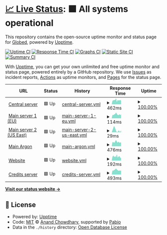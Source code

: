 # [📈 Live Status](https://status.globed.dev): <!--live status--> **🟩 All systems operational**

This repository contains the open-source uptime monitor and status page for [Globed](https://globed.dev), powered by [Upptime](https://github.com/upptime/upptime).

[![Uptime CI](https://github.com/GlobedGD/upptime/workflows/Uptime%20CI/badge.svg)](https://github.com/GlobedGD/upptime/actions?query=workflow%3A%22Uptime+CI%22)
[![Response Time CI](https://github.com/GlobedGD/upptime/workflows/Response%20Time%20CI/badge.svg)](https://github.com/GlobedGD/upptime/actions?query=workflow%3A%22Response+Time+CI%22)
[![Graphs CI](https://github.com/GlobedGD/upptime/workflows/Graphs%20CI/badge.svg)](https://github.com/GlobedGD/upptime/actions?query=workflow%3A%22Graphs+CI%22)
[![Static Site CI](https://github.com/GlobedGD/upptime/workflows/Static%20Site%20CI/badge.svg)](https://github.com/GlobedGD/upptime/actions?query=workflow%3A%22Static+Site+CI%22)
[![Summary CI](https://github.com/GlobedGD/upptime/workflows/Summary%20CI/badge.svg)](https://github.com/GlobedGD/upptime/actions?query=workflow%3A%22Summary+CI%22)

With [Upptime](https://upptime.js.org), you can get your own unlimited and free uptime monitor and status page, powered entirely by a GitHub repository. We use [Issues](https://github.com/GlobedGD/upptime/issues) as incident reports, [Actions](https://github.com/GlobedGD/upptime/actions) as uptime monitors, and [Pages](https://status.globed.dev) for the status page.

<!--start: status pages-->
<!-- This summary is generated by Upptime (https://github.com/upptime/upptime) -->
<!-- Do not edit this manually, your changes will be overwritten -->
<!-- prettier-ignore -->
| URL | Status | History | Response Time | Uptime |
| --- | ------ | ------- | ------------- | ------ |
| <img alt="" src="https://icons.duckduckgo.com/ip3/main.globed.dev.ico" height="13"> [Central server](https://main.globed.dev/servers?protocol=65535) | 🟩 Up | [central-server.yml](https://github.com/GlobedGD/upptime/commits/HEAD/history/central-server.yml) | <details><summary><img alt="Response time graph" src="./graphs/central-server/response-time-week.png" height="20"> 462ms</summary><br><a href="https://status.globed.dev/history/central-server"><img alt="Response time 462" src="https://img.shields.io/endpoint?url=https%3A%2F%2Fraw.githubusercontent.com%2FGlobedGD%2Fupptime%2FHEAD%2Fapi%2Fcentral-server%2Fresponse-time.json"></a><br><a href="https://status.globed.dev/history/central-server"><img alt="24-hour response time 637" src="https://img.shields.io/endpoint?url=https%3A%2F%2Fraw.githubusercontent.com%2FGlobedGD%2Fupptime%2FHEAD%2Fapi%2Fcentral-server%2Fresponse-time-day.json"></a><br><a href="https://status.globed.dev/history/central-server"><img alt="7-day response time 462" src="https://img.shields.io/endpoint?url=https%3A%2F%2Fraw.githubusercontent.com%2FGlobedGD%2Fupptime%2FHEAD%2Fapi%2Fcentral-server%2Fresponse-time-week.json"></a><br><a href="https://status.globed.dev/history/central-server"><img alt="30-day response time 462" src="https://img.shields.io/endpoint?url=https%3A%2F%2Fraw.githubusercontent.com%2FGlobedGD%2Fupptime%2FHEAD%2Fapi%2Fcentral-server%2Fresponse-time-month.json"></a><br><a href="https://status.globed.dev/history/central-server"><img alt="1-year response time 462" src="https://img.shields.io/endpoint?url=https%3A%2F%2Fraw.githubusercontent.com%2FGlobedGD%2Fupptime%2FHEAD%2Fapi%2Fcentral-server%2Fresponse-time-year.json"></a></details> | <details><summary><a href="https://status.globed.dev/history/central-server">100.00%</a></summary><a href="https://status.globed.dev/history/central-server"><img alt="All-time uptime 100.00%" src="https://img.shields.io/endpoint?url=https%3A%2F%2Fraw.githubusercontent.com%2FGlobedGD%2Fupptime%2FHEAD%2Fapi%2Fcentral-server%2Fuptime.json"></a><br><a href="https://status.globed.dev/history/central-server"><img alt="24-hour uptime 100.00%" src="https://img.shields.io/endpoint?url=https%3A%2F%2Fraw.githubusercontent.com%2FGlobedGD%2Fupptime%2FHEAD%2Fapi%2Fcentral-server%2Fuptime-day.json"></a><br><a href="https://status.globed.dev/history/central-server"><img alt="7-day uptime 100.00%" src="https://img.shields.io/endpoint?url=https%3A%2F%2Fraw.githubusercontent.com%2FGlobedGD%2Fupptime%2FHEAD%2Fapi%2Fcentral-server%2Fuptime-week.json"></a><br><a href="https://status.globed.dev/history/central-server"><img alt="30-day uptime 100.00%" src="https://img.shields.io/endpoint?url=https%3A%2F%2Fraw.githubusercontent.com%2FGlobedGD%2Fupptime%2FHEAD%2Fapi%2Fcentral-server%2Fuptime-month.json"></a><br><a href="https://status.globed.dev/history/central-server"><img alt="1-year uptime 100.00%" src="https://img.shields.io/endpoint?url=https%3A%2F%2Fraw.githubusercontent.com%2FGlobedGD%2Fupptime%2FHEAD%2Fapi%2Fcentral-server%2Fuptime-year.json"></a></details>
| <img alt="" src="https://icons.duckduckgo.com/ip3/null.ico" height="13"> [Main server 1 (EU)](ds1.mathieuar.fr) | 🟩 Up | [main-server-1-eu.yml](https://github.com/GlobedGD/upptime/commits/HEAD/history/main-server-1-eu.yml) | <details><summary><img alt="Response time graph" src="./graphs/main-server-1-eu/response-time-week.png" height="20"> 114ms</summary><br><a href="https://status.globed.dev/history/main-server-1-eu"><img alt="Response time 114" src="https://img.shields.io/endpoint?url=https%3A%2F%2Fraw.githubusercontent.com%2FGlobedGD%2Fupptime%2FHEAD%2Fapi%2Fmain-server-1-eu%2Fresponse-time.json"></a><br><a href="https://status.globed.dev/history/main-server-1-eu"><img alt="24-hour response time 142" src="https://img.shields.io/endpoint?url=https%3A%2F%2Fraw.githubusercontent.com%2FGlobedGD%2Fupptime%2FHEAD%2Fapi%2Fmain-server-1-eu%2Fresponse-time-day.json"></a><br><a href="https://status.globed.dev/history/main-server-1-eu"><img alt="7-day response time 114" src="https://img.shields.io/endpoint?url=https%3A%2F%2Fraw.githubusercontent.com%2FGlobedGD%2Fupptime%2FHEAD%2Fapi%2Fmain-server-1-eu%2Fresponse-time-week.json"></a><br><a href="https://status.globed.dev/history/main-server-1-eu"><img alt="30-day response time 114" src="https://img.shields.io/endpoint?url=https%3A%2F%2Fraw.githubusercontent.com%2FGlobedGD%2Fupptime%2FHEAD%2Fapi%2Fmain-server-1-eu%2Fresponse-time-month.json"></a><br><a href="https://status.globed.dev/history/main-server-1-eu"><img alt="1-year response time 114" src="https://img.shields.io/endpoint?url=https%3A%2F%2Fraw.githubusercontent.com%2FGlobedGD%2Fupptime%2FHEAD%2Fapi%2Fmain-server-1-eu%2Fresponse-time-year.json"></a></details> | <details><summary><a href="https://status.globed.dev/history/main-server-1-eu">100.00%</a></summary><a href="https://status.globed.dev/history/main-server-1-eu"><img alt="All-time uptime 100.00%" src="https://img.shields.io/endpoint?url=https%3A%2F%2Fraw.githubusercontent.com%2FGlobedGD%2Fupptime%2FHEAD%2Fapi%2Fmain-server-1-eu%2Fuptime.json"></a><br><a href="https://status.globed.dev/history/main-server-1-eu"><img alt="24-hour uptime 100.00%" src="https://img.shields.io/endpoint?url=https%3A%2F%2Fraw.githubusercontent.com%2FGlobedGD%2Fupptime%2FHEAD%2Fapi%2Fmain-server-1-eu%2Fuptime-day.json"></a><br><a href="https://status.globed.dev/history/main-server-1-eu"><img alt="7-day uptime 100.00%" src="https://img.shields.io/endpoint?url=https%3A%2F%2Fraw.githubusercontent.com%2FGlobedGD%2Fupptime%2FHEAD%2Fapi%2Fmain-server-1-eu%2Fuptime-week.json"></a><br><a href="https://status.globed.dev/history/main-server-1-eu"><img alt="30-day uptime 100.00%" src="https://img.shields.io/endpoint?url=https%3A%2F%2Fraw.githubusercontent.com%2FGlobedGD%2Fupptime%2FHEAD%2Fapi%2Fmain-server-1-eu%2Fuptime-month.json"></a><br><a href="https://status.globed.dev/history/main-server-1-eu"><img alt="1-year uptime 100.00%" src="https://img.shields.io/endpoint?url=https%3A%2F%2Fraw.githubusercontent.com%2FGlobedGD%2Fupptime%2FHEAD%2Fapi%2Fmain-server-1-eu%2Fuptime-year.json"></a></details>
| <img alt="" src="https://icons.duckduckgo.com/ip3/null.ico" height="13"> [Main server 2 (US East)](vps1.mathieuar.fr) | 🟩 Up | [main-server-2-us-east.yml](https://github.com/GlobedGD/upptime/commits/HEAD/history/main-server-2-us-east.yml) | <details><summary><img alt="Response time graph" src="./graphs/main-server-2-us-east/response-time-week.png" height="20"> 29ms</summary><br><a href="https://status.globed.dev/history/main-server-2-us-east"><img alt="Response time 29" src="https://img.shields.io/endpoint?url=https%3A%2F%2Fraw.githubusercontent.com%2FGlobedGD%2Fupptime%2FHEAD%2Fapi%2Fmain-server-2-us-east%2Fresponse-time.json"></a><br><a href="https://status.globed.dev/history/main-server-2-us-east"><img alt="24-hour response time 69" src="https://img.shields.io/endpoint?url=https%3A%2F%2Fraw.githubusercontent.com%2FGlobedGD%2Fupptime%2FHEAD%2Fapi%2Fmain-server-2-us-east%2Fresponse-time-day.json"></a><br><a href="https://status.globed.dev/history/main-server-2-us-east"><img alt="7-day response time 29" src="https://img.shields.io/endpoint?url=https%3A%2F%2Fraw.githubusercontent.com%2FGlobedGD%2Fupptime%2FHEAD%2Fapi%2Fmain-server-2-us-east%2Fresponse-time-week.json"></a><br><a href="https://status.globed.dev/history/main-server-2-us-east"><img alt="30-day response time 29" src="https://img.shields.io/endpoint?url=https%3A%2F%2Fraw.githubusercontent.com%2FGlobedGD%2Fupptime%2FHEAD%2Fapi%2Fmain-server-2-us-east%2Fresponse-time-month.json"></a><br><a href="https://status.globed.dev/history/main-server-2-us-east"><img alt="1-year response time 29" src="https://img.shields.io/endpoint?url=https%3A%2F%2Fraw.githubusercontent.com%2FGlobedGD%2Fupptime%2FHEAD%2Fapi%2Fmain-server-2-us-east%2Fresponse-time-year.json"></a></details> | <details><summary><a href="https://status.globed.dev/history/main-server-2-us-east">100.00%</a></summary><a href="https://status.globed.dev/history/main-server-2-us-east"><img alt="All-time uptime 100.00%" src="https://img.shields.io/endpoint?url=https%3A%2F%2Fraw.githubusercontent.com%2FGlobedGD%2Fupptime%2FHEAD%2Fapi%2Fmain-server-2-us-east%2Fuptime.json"></a><br><a href="https://status.globed.dev/history/main-server-2-us-east"><img alt="24-hour uptime 100.00%" src="https://img.shields.io/endpoint?url=https%3A%2F%2Fraw.githubusercontent.com%2FGlobedGD%2Fupptime%2FHEAD%2Fapi%2Fmain-server-2-us-east%2Fuptime-day.json"></a><br><a href="https://status.globed.dev/history/main-server-2-us-east"><img alt="7-day uptime 100.00%" src="https://img.shields.io/endpoint?url=https%3A%2F%2Fraw.githubusercontent.com%2FGlobedGD%2Fupptime%2FHEAD%2Fapi%2Fmain-server-2-us-east%2Fuptime-week.json"></a><br><a href="https://status.globed.dev/history/main-server-2-us-east"><img alt="30-day uptime 100.00%" src="https://img.shields.io/endpoint?url=https%3A%2F%2Fraw.githubusercontent.com%2FGlobedGD%2Fupptime%2FHEAD%2Fapi%2Fmain-server-2-us-east%2Fuptime-month.json"></a><br><a href="https://status.globed.dev/history/main-server-2-us-east"><img alt="1-year uptime 100.00%" src="https://img.shields.io/endpoint?url=https%3A%2F%2Fraw.githubusercontent.com%2FGlobedGD%2Fupptime%2FHEAD%2Fapi%2Fmain-server-2-us-east%2Fuptime-year.json"></a></details>
| <img alt="" src="https://icons.duckduckgo.com/ip3/argon.globed.dev.ico" height="13"> [Main Argon](https://argon.globed.dev/v1/status?errorifdead=1) | 🟩 Up | [main-argon.yml](https://github.com/GlobedGD/upptime/commits/HEAD/history/main-argon.yml) | <details><summary><img alt="Response time graph" src="./graphs/main-argon/response-time-week.png" height="20"> 476ms</summary><br><a href="https://status.globed.dev/history/main-argon"><img alt="Response time 476" src="https://img.shields.io/endpoint?url=https%3A%2F%2Fraw.githubusercontent.com%2FGlobedGD%2Fupptime%2FHEAD%2Fapi%2Fmain-argon%2Fresponse-time.json"></a><br><a href="https://status.globed.dev/history/main-argon"><img alt="24-hour response time 552" src="https://img.shields.io/endpoint?url=https%3A%2F%2Fraw.githubusercontent.com%2FGlobedGD%2Fupptime%2FHEAD%2Fapi%2Fmain-argon%2Fresponse-time-day.json"></a><br><a href="https://status.globed.dev/history/main-argon"><img alt="7-day response time 476" src="https://img.shields.io/endpoint?url=https%3A%2F%2Fraw.githubusercontent.com%2FGlobedGD%2Fupptime%2FHEAD%2Fapi%2Fmain-argon%2Fresponse-time-week.json"></a><br><a href="https://status.globed.dev/history/main-argon"><img alt="30-day response time 476" src="https://img.shields.io/endpoint?url=https%3A%2F%2Fraw.githubusercontent.com%2FGlobedGD%2Fupptime%2FHEAD%2Fapi%2Fmain-argon%2Fresponse-time-month.json"></a><br><a href="https://status.globed.dev/history/main-argon"><img alt="1-year response time 476" src="https://img.shields.io/endpoint?url=https%3A%2F%2Fraw.githubusercontent.com%2FGlobedGD%2Fupptime%2FHEAD%2Fapi%2Fmain-argon%2Fresponse-time-year.json"></a></details> | <details><summary><a href="https://status.globed.dev/history/main-argon">100.00%</a></summary><a href="https://status.globed.dev/history/main-argon"><img alt="All-time uptime 100.00%" src="https://img.shields.io/endpoint?url=https%3A%2F%2Fraw.githubusercontent.com%2FGlobedGD%2Fupptime%2FHEAD%2Fapi%2Fmain-argon%2Fuptime.json"></a><br><a href="https://status.globed.dev/history/main-argon"><img alt="24-hour uptime 100.00%" src="https://img.shields.io/endpoint?url=https%3A%2F%2Fraw.githubusercontent.com%2FGlobedGD%2Fupptime%2FHEAD%2Fapi%2Fmain-argon%2Fuptime-day.json"></a><br><a href="https://status.globed.dev/history/main-argon"><img alt="7-day uptime 100.00%" src="https://img.shields.io/endpoint?url=https%3A%2F%2Fraw.githubusercontent.com%2FGlobedGD%2Fupptime%2FHEAD%2Fapi%2Fmain-argon%2Fuptime-week.json"></a><br><a href="https://status.globed.dev/history/main-argon"><img alt="30-day uptime 100.00%" src="https://img.shields.io/endpoint?url=https%3A%2F%2Fraw.githubusercontent.com%2FGlobedGD%2Fupptime%2FHEAD%2Fapi%2Fmain-argon%2Fuptime-month.json"></a><br><a href="https://status.globed.dev/history/main-argon"><img alt="1-year uptime 100.00%" src="https://img.shields.io/endpoint?url=https%3A%2F%2Fraw.githubusercontent.com%2FGlobedGD%2Fupptime%2FHEAD%2Fapi%2Fmain-argon%2Fuptime-year.json"></a></details>
| <img alt="" src="https://icons.duckduckgo.com/ip3/globed.dev.ico" height="13"> [Website](https://globed.dev) | 🟩 Up | [website.yml](https://github.com/GlobedGD/upptime/commits/HEAD/history/website.yml) | <details><summary><img alt="Response time graph" src="./graphs/website/response-time-week.png" height="20"> 192ms</summary><br><a href="https://status.globed.dev/history/website"><img alt="Response time 192" src="https://img.shields.io/endpoint?url=https%3A%2F%2Fraw.githubusercontent.com%2FGlobedGD%2Fupptime%2FHEAD%2Fapi%2Fwebsite%2Fresponse-time.json"></a><br><a href="https://status.globed.dev/history/website"><img alt="24-hour response time 278" src="https://img.shields.io/endpoint?url=https%3A%2F%2Fraw.githubusercontent.com%2FGlobedGD%2Fupptime%2FHEAD%2Fapi%2Fwebsite%2Fresponse-time-day.json"></a><br><a href="https://status.globed.dev/history/website"><img alt="7-day response time 192" src="https://img.shields.io/endpoint?url=https%3A%2F%2Fraw.githubusercontent.com%2FGlobedGD%2Fupptime%2FHEAD%2Fapi%2Fwebsite%2Fresponse-time-week.json"></a><br><a href="https://status.globed.dev/history/website"><img alt="30-day response time 192" src="https://img.shields.io/endpoint?url=https%3A%2F%2Fraw.githubusercontent.com%2FGlobedGD%2Fupptime%2FHEAD%2Fapi%2Fwebsite%2Fresponse-time-month.json"></a><br><a href="https://status.globed.dev/history/website"><img alt="1-year response time 192" src="https://img.shields.io/endpoint?url=https%3A%2F%2Fraw.githubusercontent.com%2FGlobedGD%2Fupptime%2FHEAD%2Fapi%2Fwebsite%2Fresponse-time-year.json"></a></details> | <details><summary><a href="https://status.globed.dev/history/website">100.00%</a></summary><a href="https://status.globed.dev/history/website"><img alt="All-time uptime 100.00%" src="https://img.shields.io/endpoint?url=https%3A%2F%2Fraw.githubusercontent.com%2FGlobedGD%2Fupptime%2FHEAD%2Fapi%2Fwebsite%2Fuptime.json"></a><br><a href="https://status.globed.dev/history/website"><img alt="24-hour uptime 100.00%" src="https://img.shields.io/endpoint?url=https%3A%2F%2Fraw.githubusercontent.com%2FGlobedGD%2Fupptime%2FHEAD%2Fapi%2Fwebsite%2Fuptime-day.json"></a><br><a href="https://status.globed.dev/history/website"><img alt="7-day uptime 100.00%" src="https://img.shields.io/endpoint?url=https%3A%2F%2Fraw.githubusercontent.com%2FGlobedGD%2Fupptime%2FHEAD%2Fapi%2Fwebsite%2Fuptime-week.json"></a><br><a href="https://status.globed.dev/history/website"><img alt="30-day uptime 100.00%" src="https://img.shields.io/endpoint?url=https%3A%2F%2Fraw.githubusercontent.com%2FGlobedGD%2Fupptime%2FHEAD%2Fapi%2Fwebsite%2Fuptime-month.json"></a><br><a href="https://status.globed.dev/history/website"><img alt="1-year uptime 100.00%" src="https://img.shields.io/endpoint?url=https%3A%2F%2Fraw.githubusercontent.com%2FGlobedGD%2Fupptime%2FHEAD%2Fapi%2Fwebsite%2Fuptime-year.json"></a></details>
| <img alt="" src="https://icons.duckduckgo.com/ip3/credits.globed.dev.ico" height="13"> [Credits server](https://credits.globed.dev/credits) | 🟩 Up | [credits-server.yml](https://github.com/GlobedGD/upptime/commits/HEAD/history/credits-server.yml) | <details><summary><img alt="Response time graph" src="./graphs/credits-server/response-time-week.png" height="20"> 493ms</summary><br><a href="https://status.globed.dev/history/credits-server"><img alt="Response time 493" src="https://img.shields.io/endpoint?url=https%3A%2F%2Fraw.githubusercontent.com%2FGlobedGD%2Fupptime%2FHEAD%2Fapi%2Fcredits-server%2Fresponse-time.json"></a><br><a href="https://status.globed.dev/history/credits-server"><img alt="24-hour response time 555" src="https://img.shields.io/endpoint?url=https%3A%2F%2Fraw.githubusercontent.com%2FGlobedGD%2Fupptime%2FHEAD%2Fapi%2Fcredits-server%2Fresponse-time-day.json"></a><br><a href="https://status.globed.dev/history/credits-server"><img alt="7-day response time 493" src="https://img.shields.io/endpoint?url=https%3A%2F%2Fraw.githubusercontent.com%2FGlobedGD%2Fupptime%2FHEAD%2Fapi%2Fcredits-server%2Fresponse-time-week.json"></a><br><a href="https://status.globed.dev/history/credits-server"><img alt="30-day response time 493" src="https://img.shields.io/endpoint?url=https%3A%2F%2Fraw.githubusercontent.com%2FGlobedGD%2Fupptime%2FHEAD%2Fapi%2Fcredits-server%2Fresponse-time-month.json"></a><br><a href="https://status.globed.dev/history/credits-server"><img alt="1-year response time 493" src="https://img.shields.io/endpoint?url=https%3A%2F%2Fraw.githubusercontent.com%2FGlobedGD%2Fupptime%2FHEAD%2Fapi%2Fcredits-server%2Fresponse-time-year.json"></a></details> | <details><summary><a href="https://status.globed.dev/history/credits-server">100.00%</a></summary><a href="https://status.globed.dev/history/credits-server"><img alt="All-time uptime 100.00%" src="https://img.shields.io/endpoint?url=https%3A%2F%2Fraw.githubusercontent.com%2FGlobedGD%2Fupptime%2FHEAD%2Fapi%2Fcredits-server%2Fuptime.json"></a><br><a href="https://status.globed.dev/history/credits-server"><img alt="24-hour uptime 100.00%" src="https://img.shields.io/endpoint?url=https%3A%2F%2Fraw.githubusercontent.com%2FGlobedGD%2Fupptime%2FHEAD%2Fapi%2Fcredits-server%2Fuptime-day.json"></a><br><a href="https://status.globed.dev/history/credits-server"><img alt="7-day uptime 100.00%" src="https://img.shields.io/endpoint?url=https%3A%2F%2Fraw.githubusercontent.com%2FGlobedGD%2Fupptime%2FHEAD%2Fapi%2Fcredits-server%2Fuptime-week.json"></a><br><a href="https://status.globed.dev/history/credits-server"><img alt="30-day uptime 100.00%" src="https://img.shields.io/endpoint?url=https%3A%2F%2Fraw.githubusercontent.com%2FGlobedGD%2Fupptime%2FHEAD%2Fapi%2Fcredits-server%2Fuptime-month.json"></a><br><a href="https://status.globed.dev/history/credits-server"><img alt="1-year uptime 100.00%" src="https://img.shields.io/endpoint?url=https%3A%2F%2Fraw.githubusercontent.com%2FGlobedGD%2Fupptime%2FHEAD%2Fapi%2Fcredits-server%2Fuptime-year.json"></a></details>

<!--end: status pages-->

[**Visit our status website →**](https://status.globed.dev)

## 📄 License

- Powered by: [Upptime](https://github.com/upptime/upptime)
- Code: [MIT](./LICENSE) © [Anand Chowdhary](https://anandchowdhary.com), supported by [Pabio](https://pabio.com)
- Data in the `./history` directory: [Open Database License](https://opendatacommons.org/licenses/odbl/1-0/)
